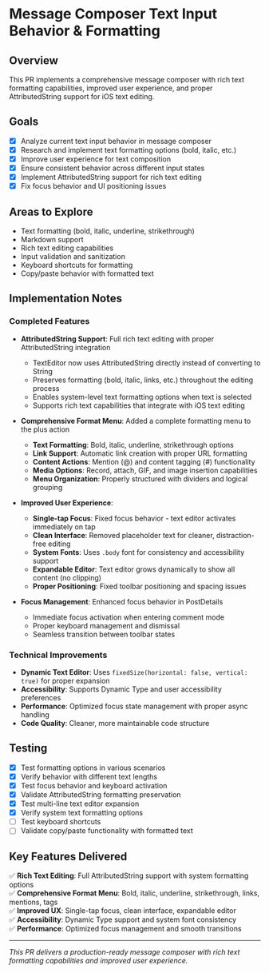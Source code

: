 # Message Composer Text Input Behavior & Formatting

## Overview
This PR implements a comprehensive message composer with rich text formatting capabilities, improved user experience, and proper AttributedString support for iOS text editing.

## Goals
- [x] Analyze current text input behavior in message composer
- [x] Research and implement text formatting options (bold, italic, etc.)
- [x] Improve user experience for text composition
- [x] Ensure consistent behavior across different input states
- [x] Implement AttributedString support for rich text editing
- [x] Fix focus behavior and UI positioning issues

## Areas to Explore
- Text formatting (bold, italic, underline, strikethrough)
- Markdown support
- Rich text editing capabilities
- Input validation and sanitization
- Keyboard shortcuts for formatting
- Copy/paste behavior with formatted text

## Implementation Notes

### Completed Features
- **AttributedString Support**: Full rich text editing with proper AttributedString integration
  - TextEditor now uses AttributedString directly instead of converting to String
  - Preserves formatting (bold, italic, links, etc.) throughout the editing process
  - Enables system-level text formatting options when text is selected
  - Supports rich text capabilities that integrate with iOS text editing

- **Comprehensive Format Menu**: Added a complete formatting menu to the plus action
  - **Text Formatting**: Bold, italic, underline, strikethrough options
  - **Link Support**: Automatic link creation with proper URL formatting
  - **Content Actions**: Mention (@) and content tagging (#) functionality
  - **Media Options**: Record, attach, GIF, and image insertion capabilities
  - **Menu Organization**: Properly structured with dividers and logical grouping

- **Improved User Experience**:
  - **Single-tap Focus**: Fixed focus behavior - text editor activates immediately on tap
  - **Clean Interface**: Removed placeholder text for cleaner, distraction-free editing
  - **System Fonts**: Uses `.body` font for consistency and accessibility support
  - **Expandable Editor**: Text editor grows dynamically to show all content (no clipping)
  - **Proper Positioning**: Fixed toolbar positioning and spacing issues

- **Focus Management**: Enhanced focus behavior in PostDetails
  - Immediate focus activation when entering comment mode
  - Proper keyboard management and dismissal
  - Seamless transition between toolbar states

### Technical Improvements
- **Dynamic Text Editor**: Uses `fixedSize(horizontal: false, vertical: true)` for proper expansion
- **Accessibility**: Supports Dynamic Type and user accessibility preferences
- **Performance**: Optimized focus state management with proper async handling
- **Code Quality**: Cleaner, more maintainable code structure

## Testing
- [x] Test formatting options in various scenarios
- [x] Verify behavior with different text lengths
- [x] Test focus behavior and keyboard activation
- [x] Validate AttributedString formatting preservation
- [x] Test multi-line text editor expansion
- [x] Verify system text formatting options
- [ ] Test keyboard shortcuts
- [ ] Validate copy/paste functionality with formatted text

## Key Features Delivered
✅ **Rich Text Editing**: Full AttributedString support with system formatting options  
✅ **Comprehensive Format Menu**: Bold, italic, underline, strikethrough, links, mentions, tags  
✅ **Improved UX**: Single-tap focus, clean interface, expandable editor  
✅ **Accessibility**: Dynamic Type support and system font consistency  
✅ **Performance**: Optimized focus management and smooth transitions  

---
*This PR delivers a production-ready message composer with rich text formatting capabilities and improved user experience.*
